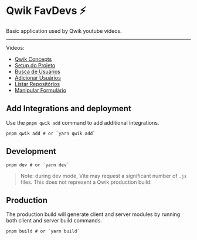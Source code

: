 # Qwik FavDevs ⚡️

Basic application used by Qwik youtube videos.

---

Videos:

- [Qwik Concepts](https://youtu.be/5VxENqLUtBA)
- [Setup do Projeto](https://youtu.be/-QXzk65y4uI)
- [Busca de Usuários](https://youtu.be/8Bd-FkvmkXA)
- [Adicionar Usuários](https://youtu.be/AGZ8Kt_G6ZQ)
- [Listar Repositórios](https://youtu.be/xF8q1_Bl3X4)
- [Manipular Formulário](https://youtu.be/Jl5J7EbuUYA)

## Add Integrations and deployment

Use the `pnpm qwik add` command to add additional integrations.

```shell
pnpm qwik add # or `yarn qwik add`
```

## Development

```shell
pnpm dev # or `yarn dev`
```

> Note: during dev mode, Vite may request a significant number of `.js` files. This does not represent a Qwik production build.


## Production

The production build will generate client and server modules by running both client and server build commands.

```shell
pnpm build # or `yarn build`
```
